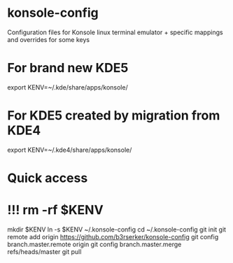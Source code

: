 # konsole-config
Configuration files for Konsole linux terminal emulator + specific mappings and overrides for some keys

# For brand new KDE5
export KENV=~/.kde/share/apps/konsole/

# For KDE5 created by migration from KDE4
export KENV=~/.kde4/share/apps/konsole/

# Quick access
# !!! rm -rf $KENV
mkdir $KENV
ln -s $KENV ~/.konsole-config
cd ~/.konsole-config
git init
git remote add origin https://github.com/b3rserker/konsole-config
git config branch.master.remote origin
git config branch.master.merge refs/heads/master
git pull
